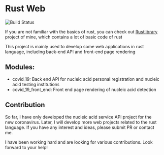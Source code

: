 # Rust Web

![Build Status](https://github.com/rust-lang/book/workflows/CI/badge.svg)

If you are not familiar with the basics of rust, you can check out [Rustlibrary](https://github.com/Jzow/rustlibrary) project of mine, which contains a lot of basic code of rust

This project is mainly used to develop some web applications in rust language, including back-end API and front-end page rendering

## Modules:

* covid_19: Back end API for nucleic acid personal registration and nucleic acid testing institutions
* covid_19_front_end: Front end page rendering of nucleic acid detection


## Contribution

So far, I have only developed the nucleic acid service API project for the new coronavirus. Later, I will develop more web projects related to the rust language. If you have any interest and ideas, please submit PR or contact me.

I have been working hard and are looking for various contributions. Look forward to your help!
